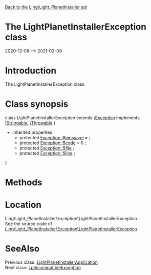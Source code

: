 [Back to the Ling/Light_PlanetInstaller api](https://github.com/lingtalfi/Light_PlanetInstaller/blob/master/doc/api/Ling/Light_PlanetInstaller.md)



The LightPlanetInstallerException class
================
2020-12-08 --> 2021-02-09






Introduction
============

The LightPlanetInstallerException class.



Class synopsis
==============


class <span class="pl-k">LightPlanetInstallerException</span> extends [\Exception](http://php.net/manual/en/class.exception.php) implements [\Stringable](https://wiki.php.net/rfc/stringable), [\Throwable](http://php.net/manual/en/class.throwable.php) {

- Inherited properties
    - protected  [Exception::$message](#property-message) =  ;
    - protected  [Exception::$code](#property-code) = 0 ;
    - protected  [Exception::$file](#property-file) ;
    - protected  [Exception::$line](#property-line) ;

}






Methods
==============






Location
=============
Ling\Light_PlanetInstaller\Exception\LightPlanetInstallerException<br>
See the source code of [Ling\Light_PlanetInstaller\Exception\LightPlanetInstallerException](https://github.com/lingtalfi/Light_PlanetInstaller/blob/master/Exception/LightPlanetInstallerException.php)



SeeAlso
==============
Previous class: [LightPlanetInstallerApplication](https://github.com/lingtalfi/Light_PlanetInstaller/blob/master/doc/api/Ling/Light_PlanetInstaller/CliTools/Program/LightPlanetInstallerApplication.md)<br>Next class: [LpiIncompatibleException](https://github.com/lingtalfi/Light_PlanetInstaller/blob/master/doc/api/Ling/Light_PlanetInstaller/Exception/LpiIncompatibleException.md)<br>
